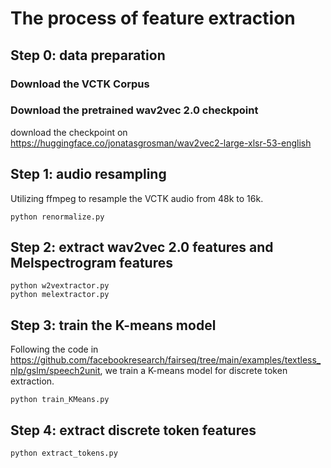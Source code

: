 # The process of feature extraction

## Step 0: data preparation

### Download the VCTK Corpus

### Download the pretrained wav2vec 2.0 checkpoint

download the checkpoint on https://huggingface.co/jonatasgrosman/wav2vec2-large-xlsr-53-english

## Step 1: audio resampling

Utilizing ffmpeg to resample the VCTK audio from 48k to 16k.

```
python renormalize.py
```

## Step 2: extract wav2vec 2.0 features and Melspectrogram features

```
python w2vextractor.py
python melextractor.py
```



## Step 3: train the K-means model

Following the code in https://github.com/facebookresearch/fairseq/tree/main/examples/textless_nlp/gslm/speech2unit, we train a K-means model for discrete token extraction.
```
python train_KMeans.py
```

## Step 4: extract discrete token features

```
python extract_tokens.py
```
